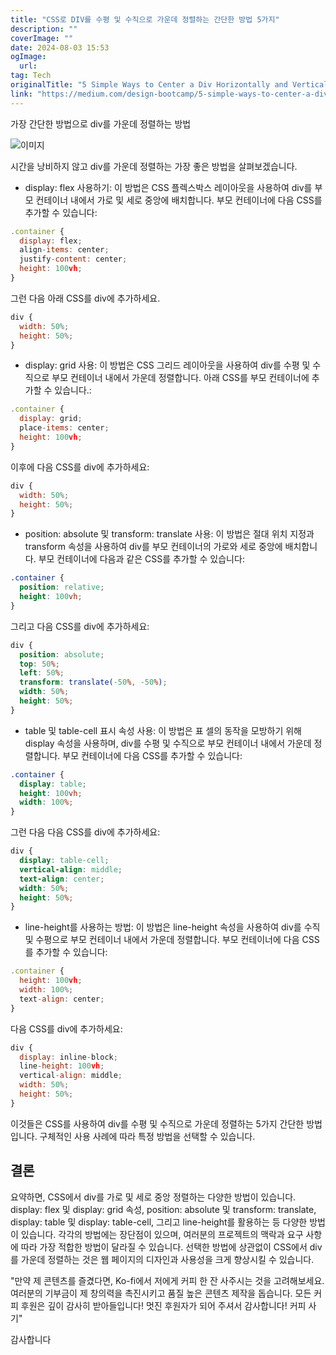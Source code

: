 ```yaml
---
title: "CSS로 DIV를 수평 및 수직으로 가운데 정렬하는 간단한 방법 5가지"
description: ""
coverImage: ""
date: 2024-08-03 15:53
ogImage: 
  url: 
tag: Tech
originalTitle: "5 Simple Ways to Center a Div Horizontally and Vertically in CSS"
link: "https://medium.com/design-bootcamp/5-simple-ways-to-center-a-div-horizontally-and-vertically-in-css-23bbaa5f9f52"
---
```




가장 간단한 방법으로 div를 가운데 정렬하는 방법

![이미지](/assets/img/5SimpleWaystoCenteraDivHorizontallyandVerticallyinCSS_0.png)

시간을 낭비하지 않고 div를 가운데 정렬하는 가장 좋은 방법을 살펴보겠습니다.

- display: flex 사용하기: 이 방법은 CSS 플렉스박스 레이아웃을 사용하여 div를 부모 컨테이너 내에서 가로 및 세로 중앙에 배치합니다. 부모 컨테이너에 다음 CSS를 추가할 수 있습니다:

<div class="content-ad"></div>

```js
.container {
  display: flex;
  align-items: center;
  justify-content: center;
  height: 100vh;
}
```

그런 다음 아래 CSS를 div에 추가하세요.

```js
div {
  width: 50%;
  height: 50%;
}
```

- display: grid 사용: 이 방법은 CSS 그리드 레이아웃을 사용하여 div를 수평 및 수직으로 부모 컨테이너 내에서 가운데 정렬합니다. 아래 CSS를 부모 컨테이너에 추가할 수 있습니다.:

<div class="content-ad"></div>

```js
.container {
  display: grid;
  place-items: center;
  height: 100vh;
}
```

이후에 다음 CSS를 div에 추가하세요:

```js
div {
  width: 50%;
  height: 50%;
}
```

- position: absolute 및 transform: translate 사용: 이 방법은 절대 위치 지정과 transform 속성을 사용하여 div를 부모 컨테이너의 가로와 세로 중앙에 배치합니다. 부모 컨테이너에 다음과 같은 CSS를 추가할 수 있습니다:

<div class="content-ad"></div>

```css
.container {
  position: relative;
  height: 100vh;
}
```

그리고 다음 CSS를 div에 추가하세요:

```css
div {
  position: absolute;
  top: 50%;
  left: 50%;
  transform: translate(-50%, -50%);
  width: 50%;
  height: 50%;
}
```

- table 및 table-cell 표시 속성 사용: 이 방법은 표 셀의 동작을 모방하기 위해 display 속성을 사용하며, div를 수평 및 수직으로 부모 컨테이너 내에서 가운데 정렬합니다. 부모 컨테이너에 다음 CSS를 추가할 수 있습니다:

<div class="content-ad"></div>

```css
.container {
  display: table;
  height: 100vh;
  width: 100%;
}
```

그런 다음 다음 CSS를 div에 추가하세요:

```css
div {
  display: table-cell;
  vertical-align: middle;
  text-align: center;
  width: 50%;
  height: 50%;
}
```

- line-height를 사용하는 방법: 이 방법은 line-height 속성을 사용하여 div를 수직 및 수평으로 부모 컨테이너 내에서 가운데 정렬합니다. 부모 컨테이너에 다음 CSS를 추가할 수 있습니다:

<div class="content-ad"></div>

```js
.container {
  height: 100vh;
  width: 100%;
  text-align: center;
}
```

다음 CSS를 div에 추가하세요:

```js
div {
  display: inline-block;
  line-height: 100vh;
  vertical-align: middle;
  width: 50%;
  height: 50%;
}
```

이것들은 CSS를 사용하여 div를 수평 및 수직으로 가운데 정렬하는 5가지 간단한 방법입니다. 구체적인 사용 사례에 따라 특정 방법을 선택할 수 있습니다.

<div class="content-ad"></div>

## 결론

요약하면, CSS에서 div를 가로 및 세로 중앙 정렬하는 다양한 방법이 있습니다. display: flex 및 display: grid 속성, position: absolute 및 transform: translate, display: table 및 display: table-cell, 그리고 line-height를 활용하는 등 다양한 방법이 있습니다. 각각의 방법에는 장단점이 있으며, 여러분의 프로젝트의 맥락과 요구 사항에 따라 가장 적합한 방법이 달라질 수 있습니다. 선택한 방법에 상관없이 CSS에서 div를 가운데 정렬하는 것은 웹 페이지의 디자인과 사용성을 크게 향상시킬 수 있습니다.

"만약 제 콘텐츠를 즐겼다면, Ko-fi에서 저에게 커피 한 잔 사주시는 것을 고려해보세요. 여러분의 기부금이 제 창의력을 촉진시키고 품질 높은 콘텐츠 제작을 돕습니다. 모든 커피 후원은 깊이 감사히 받아들입니다! 멋진 후원자가 되어 주셔서 감사합니다! 커피 사기"

감사합니다
